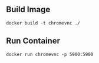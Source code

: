 ## Build Image

`docker build -t chromevnc ./`


## Run Container
`docker run chromevnc -p 5900:5900`

